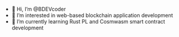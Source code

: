 - 👋 Hi, I’m @BDEVcoder
- 👀 I’m interested in web-based blockchain application development
- 🌱 I’m currently learning Rust PL and Cosmwasm smart contract development

<!---
BDEVcoder/BDEVcoder is a ✨ special ✨ repository because its `README.md` (this file) appears on your GitHub profile.
You can click the Preview link to take a look at your changes.
--->
